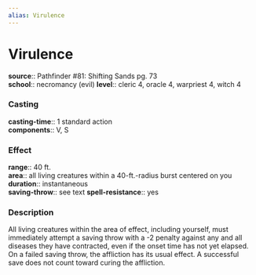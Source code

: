 ```yaml
---
alias: Virulence
---
```


# Virulence 

**source**:: Pathfinder \#81: Shifting Sands pg. 73  
**school**:: necromancy (evil)
**level**:: cleric 4, oracle 4, warpriest 4, witch 4

### Casting 

**casting-time**:: 1 standard action  
**components**:: V, S

### Effect 

**range**:: 40 ft.  
**area**:: all living creatures within a 40-ft.-radius burst centered on you  
**duration**:: instantaneous  
**saving-throw**:: see text
**spell-resistance**:: yes

### Description 

All living creatures within the area of effect, including yourself, must immediately attempt a saving throw with a -2 penalty against any and all diseases they have contracted, even if the onset time has not yet elapsed. On a failed saving throw, the affliction has its usual effect. A successful save does not count toward curing the affliction.
